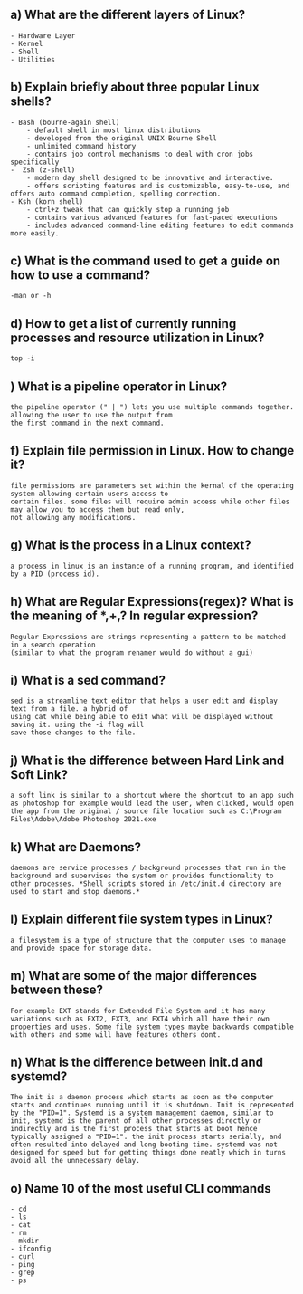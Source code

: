 ## a) What are the different layers of Linux?
	- Hardware Layer
	- Kernel 
	- Shell
	- Utilities



## b) Explain briefly about three popular Linux shells?
	- Bash (bourne-again shell) 
		- default shell in most linux distributions
		- developed from the original UNIX Bourne Shell
		- unlimited command history
		- contains job control mechanisms to deal with cron jobs specifically
	-  Zsh (z-shell)
		- modern day shell designed to be innovative and interactive. 
		- offers scripting features and is customizable, easy-to-use, and offers auto command completion, spelling correction. 
	- Ksh (korn shell)
		- ctrl+z tweak that can quickly stop a running job
		- contains various advanced features for fast-paced executions
		- includes advanced command-line editing features to edit commands more easily.
		
		

## c) What is the command used to get a guide on how to use a command?
	-man or -h



## d) How to get a list of currently running processes and resource utilization in Linux?
	top -i



## ) What is a pipeline operator in Linux?
	the pipeline operator (" | ") lets you use multiple commands together. allowing the user to use the output from 
	the first command in the next command.



## f) Explain file permission in Linux. How to change it?
	file permissions are parameters set within the kernal of the operating system allowing certain users access to 
	certain files. some files will require admin access while other files may allow you to access them but read only, 
	not allowing any modifications.  


## g) What is the process in a Linux context?
	a process in linux is an instance of a running program, and identified by a PID (process id).



## h) What are Regular Expressions(regex)? What is the meaning of *,+,? In regular expression?
	Regular Expressions are strings representing a pattern to be matched in a search operation 
	(similar to what the program renamer would do without a gui) 



## i) What is a sed command?
	sed is a streamline text editor that helps a user edit and display text from a file. a hybrid of 
	using cat while being able to edit what will be displayed without saving it. using the -i flag will 
	save those changes to the file. 



## j) What is the difference between Hard Link and Soft Link?
	a soft link is similar to a shortcut where the shortcut to an app such as photoshop for example would lead the user, when clicked, would open the app from the original / source file location such as C:\Program Files\Adobe\Adobe Photoshop 2021.exe



## k) What are Daemons?
	daemons are service processes / background processes that run in the background and supervises the system or provides functionality to other processes. *Shell scripts stored in /etc/init.d directory are used to start and stop daemons.*



## l) Explain different file system types in Linux?
	a filesystem is a type of structure that the computer uses to manage and provide space for storage data.



## m) What are some of the major differences between these?
	For example EXT stands for Extended File System and it has many variations such as EXT2, EXT3, and EXT4 which all have their own properties and uses. Some file system types maybe backwards compatible with others and some will have features others dont. 



## n) What is the difference between init.d and systemd?
	The init is a daemon process which starts as soon as the computer starts and continues running until it is shutdown. Init is represented by the "PID=1". Systemd is a system management daemon, similar to init, systemd is the parent of all other processes directly or indirectly and is the first process that starts at boot hence typically assigned a "PID=1". the init process starts serially, and often resulted into delayed and long booting time. systemd was not designed for speed but for getting things done neatly which in turns avoid all the unnecessary delay. 



## o) Name 10 of the most useful CLI commands
	- cd
	- ls
	- cat
	- rm
	- mkdir
	- ifconfig
	- curl
	- ping 
	- grep
	- ps

